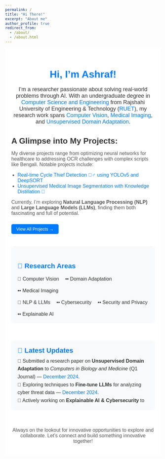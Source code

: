 ```yaml
---
permalink: /
title: "Hi There!"
excerpt: "About me"
author_profile: true
redirect_from:
  - /about/
  - /about.html
---
```


<div style="max-width: 1000px; margin: 0 auto; padding: 20px; background-color: #fff; font-family: Arial, sans-serif;">
  
  <h1 style="font-size: 32px; color: #007bff; text-align: center; margin-bottom: 20px;">Hi, I’m Ashraf!</h1>
  <p style="font-size: 18px; color: #333; text-align: center; margin-bottom: 30px;">I’m a researcher passionate about solving real-world problems through AI. With an undergraduate degree in <a href="https://www.cse.ruet.ac.bd/" style="color: #007bff; text-decoration: none;">Computer Science and Engineering</a> from Rajshahi University of Engineering & Technology (<a href="https://www.ruet.ac.bd/" style="color: #007bff; text-decoration: none;">RUET</a>), my research work spans <a href="https://github.com/ashraf-ul-alam-amit/BanglaOngko" style="color: #007bff; text-decoration: none;">Computer Vision</a>, <a href="https://doi.org/10.1109/ICEEICT62016.2024.10534436" style="color: #007bff; text-decoration: none;">Medical Imaging</a>, and <a href="https://github.com/ashraf-ul-alam-amit/KD-UDA" style="color: #007bff; text-decoration: none;">Unsupervised Domain Adaptation</a>.</p>

  <!-- Project Section -->
  <h2 style="font-size: 26px; color: #333; margin-bottom: 15px;">A Glimpse into My Projects:</h2>
  <p style="font-size: 16px; color: #555;">My diverse projects range from optimizing neural networks for healthcare to addressing OCR challenges with complex scripts like Bengali. Notable projects include:</p>
  <ul style="font-size: 16px; color: #555; margin: 10px 0; padding-left: 20px;">
    <li><a href="https://github.com/ashraf-ul-alam-amit/cycle_theif" style="color: #007bff; text-decoration: none;">Real-time Cycle Thief Detection 🚴‍♂️ using YOLOv5 and DeepSORT</a></li>
    <li><a href="https://github.com/ashraf-ul-alam-amit/KD-UDA" style="color: #007bff; text-decoration: none;">Unsupervised Medical Image Segmentation with Knowledge Distillation 🧠</a></li>
  </ul>
  <p style="font-size: 16px; color: #555;">Currently, I’m exploring <strong>Natural Language Processing (NLP)</strong> and <strong>Large Language Models (LLMs)</strong>, finding them both fascinating and full of potential.</p>
  <a href="/projects" style="background: #007bff; color: #fff; padding: 8px 16px; border-radius: 5px; text-decoration: none; font-size: 14px; display: inline-block; margin-top: 10px;">View All Projects →</a>

  <!-- Research Areas Section -->
  <div style="background: #f8f9fa; padding: 20px; border-radius: 8px; margin-top: 40px;">
    <h3 style="font-size: 22px; color: #007bff; margin-bottom: 20px;">🔬 Research Areas</h3>
    <div style="display: flex; flex-wrap: wrap; gap: 20px; margin-bottom: 20px;">
      <span style="font-size: 16px; font-weight: 500; color: #333;">📌 Computer Vision</span>
      <span style="font-size: 16px; font-weight: 500; color: #333;">•• Domain Adaptation</span>
      <span style="font-size: 16px; font-weight: 500; color: #333;">•• Medical Imaging</span>
    </div>
    <div style="display: flex; flex-wrap: wrap; gap: 20px;">
      <span style="font-size: 16px; font-weight: 500; color: #333;">📌 NLP & LLMs</span>
      <span style="font-size: 16px; font-weight: 500; color: #333;">•• Cybersecurity</span>
      <span style="font-size: 16px; font-weight: 500; color: #333;">•• Security and Privacy</span>
      <span style="font-size: 16px; font-weight: 500; color: #333;">•• Explainable AI</span>
    </div>
  </div>

  <br>

  <!-- News & Updates Section -->
  <div style="background: #f8f9fa; padding: 20px; border-radius: 8px; margin-top: 40px;">
    <h3 style="margin: 0; font-size: 22px; color: #007bff; font-weight: bold;">📢 Latest Updates</h3>
    <!-- Scrollable News List -->
    <div style="max-height: 160px; overflow-y: auto; padding-right: 8px;">
      <ul style="list-style: none; padding: 0; margin: 8px 0 0; font-size: 16px; color: #333; line-height: 1.6;">
        <li>🔹 Submitted a research paper on <b>Unsupervised Domain Adaptation</b> to <i>Computers in Biology and Medicine</i> (Q1 Journal) — <span style="color: #007bff;">December 2024</span>.</li>
        <li>🔹 Exploring techniques to <b>Fine-tune LLMs</b> for analyzing cyber threat data — <span style="color: #007bff;">December 2024</span>.</li>
        <li>🔹 Actively working on <b>Explainable AI & Cybersecurity</b> to enhance AI model interpretability — <span style="color: #007bff;">October 2024</span>.</li>
      </ul>
    </div>
  </div>

  <br>

  <p style="font-size: 16px; color: #555; text-align: center; margin-top: 40px;">Always on the lookout for innovative opportunities to explore and collaborate. Let’s connect and build something innovative together!</p>

</div>
